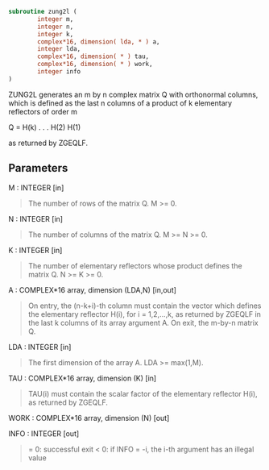 ```fortran
subroutine zung2l (
        integer m,
        integer n,
        integer k,
        complex*16, dimension( lda, * ) a,
        integer lda,
        complex*16, dimension( * ) tau,
        complex*16, dimension( * ) work,
        integer info
)
```

ZUNG2L generates an m by n complex matrix Q with orthonormal columns,
which is defined as the last n columns of a product of k elementary
reflectors of order m

Q  =  H(k) . . . H(2) H(1)

as returned by ZGEQLF.

## Parameters
M : INTEGER [in]
> The number of rows of the matrix Q. M >= 0.

N : INTEGER [in]
> The number of columns of the matrix Q. M >= N >= 0.

K : INTEGER [in]
> The number of elementary reflectors whose product defines the
> matrix Q. N >= K >= 0.

A : COMPLEX\*16 array, dimension (LDA,N) [in,out]
> On entry, the (n-k+i)-th column must contain the vector which
> defines the elementary reflector H(i), for i = 1,2,...,k, as
> returned by ZGEQLF in the last k columns of its array
> argument A.
> On exit, the m-by-n matrix Q.

LDA : INTEGER [in]
> The first dimension of the array A. LDA >= max(1,M).

TAU : COMPLEX\*16 array, dimension (K) [in]
> TAU(i) must contain the scalar factor of the elementary
> reflector H(i), as returned by ZGEQLF.

WORK : COMPLEX\*16 array, dimension (N) [out]

INFO : INTEGER [out]
> = 0: successful exit
> < 0: if INFO = -i, the i-th argument has an illegal value
